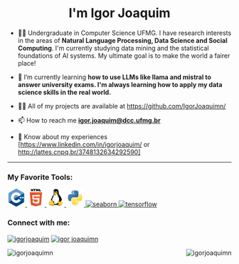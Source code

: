 <h1 align="center">I'm Igor Joaquim</h1>

- 👨‍🔬 Undergraduate in Computer Science UFMG. I have research interests in the areas of **Natural Language Processing, Data Science and Social Computing**. I'm currently studying data mining and the statistical foundations of AI systems. My ultimate goal is to make the world a fairer place!

- 🌱 I’m currently learning **how to use LLMs like llama and mistral to answer university exams. I'm always learning how to apply my data science skills in the real world.**

- 👨‍💻 All of my projects are available at https://github.com/IgorJoaquimn/

- 📫 How to reach me **igor.joaquim@dcc.ufmg.br**

- 📄 Know about my experiences [https://www.linkedin.com/in/igorjoaquim/ or http://lattes.cnpq.br/3748132634292590]

<hr>

<h3 align="left"> My Favorite Tools:</h3>
<p align="left"> <a href="https://www.w3schools.com/cpp/" target="_blank" rel="noreferrer"> <img src="https://raw.githubusercontent.com/devicons/devicon/master/icons/cplusplus/cplusplus-original.svg" alt="cplusplus" width="40" height="40"/> </a> <a href="https://www.w3.org/html/" target="_blank" rel="noreferrer"> <img src="https://raw.githubusercontent.com/devicons/devicon/master/icons/html5/html5-original-wordmark.svg" alt="html5" width="40" height="40"/> </a> <a href="https://www.linux.org/" target="_blank" rel="noreferrer"> <img src="https://raw.githubusercontent.com/devicons/devicon/master/icons/linux/linux-original.svg" alt="linux" width="40" height="40"/> </a> <a href="https://www.python.org" target="_blank" rel="noreferrer"> <img src="https://raw.githubusercontent.com/devicons/devicon/master/icons/python/python-original.svg" alt="python" width="40" height="40"/> </a> <a href="https://seaborn.pydata.org/" target="_blank" rel="noreferrer"> <img src="https://seaborn.pydata.org/_images/logo-mark-lightbg.svg" alt="seaborn" width="40" height="40"/> </a> <a href="https://www.tensorflow.org" target="_blank" rel="noreferrer"> <img src="https://www.vectorlogo.zone/logos/tensorflow/tensorflow-icon.svg" alt="tensorflow" width="40" height="40"/> </a> </p>

<h3 align="left">Connect with me:</h3>
        <p align="left">
            <a href="https://linkedin.com/in/igorjoaquim" target="blank"><img align="center" src="https://raw.githubusercontent.com/rahuldkjain/github-profile-readme-generator/master/src/images/icons/Social/linked-in-alt.svg" alt="igorjoaquim" height="30" width="40" /></a>
            <a href="https://kaggle.com/igor joaquimn" target="blank"><img align="center" src="https://raw.githubusercontent.com/rahuldkjain/github-profile-readme-generator/master/src/images/icons/Social/kaggle.svg" alt="igor joaquimn" height="30" width="40" /></a>
            </p>

<div>
<p><img align="left" src="https://github-readme-stats.vercel.app/api/top-langs?username=igorjoaquimn&show_icons=true&locale=en&layout=compact" alt="igorjoaquimn" /></p>
<p>&nbsp;<img align="right" src="https://github-readme-stats.vercel.app/api?username=igorjoaquimn&show_icons=true&locale=en" alt="igorjoaquimn" /></p>
</div>


